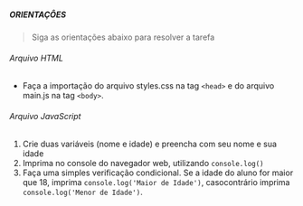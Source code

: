 ##### ORIENTAÇÔES
> Siga as orientações abaixo para resolver a tarefa

###### Arquivo HTML
 - Faça a importação do arquivo styles.css na tag `<head>` e do arquivo main.js na tag `<body>`.
 
###### Arquivo JavaScript
1. Crie duas variáveis (nome e idade) e preencha com seu nome e sua idade
2. Imprima no console do navegador web, utilizando `console.log()`
3. Faça uma simples verificação condicional. Se a idade do aluno for maior que 18, imprima `console.log('Maior de Idade')`, casocontrário imprima `console.log('Menor de Idade')`.